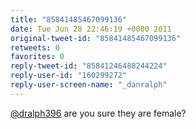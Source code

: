 ```yaml
---
title: "85841485467099136"
date: Tue Jun 28 22:46:19 +0000 2011
original-tweet-id: "85841485467099136"
retweets: 0
favorites: 0
reply-tweet-id: "85841246488244224"
reply-user-id: "160299272"
reply-user-screen-name: "_danralph"
---
```

<a href="https://twitter.com/dralph396">@dralph396</a> are you sure they are female?
